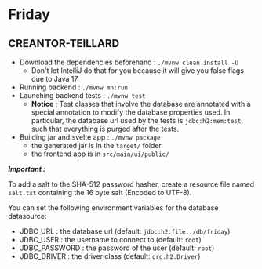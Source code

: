 # Friday

## CREANTOR-TEILLARD

- Download the dependencies beforehand : `./mvnw clean install -U`
  - Don't let IntelliJ do that for you because it will give you false flags
    due to Java 17.
- Running backend : `./mvnw mn:run`
- Launching backend tests : `./mvnw test`
  - **Notice** : Test classes that involve the database are annotated with a special annotation to modify the database
    properties used. In particular, the database url used by the tests is `jdbc:h2:mem:test`, such that everything is
    purged after the tests.
- Building jar and svelte app : `./mvnw package`
  - the generated jar is in the `target/` folder
  - the frontend app is in `src/main/ui/public/`

***Important :***

To add a salt to the SHA-512 password hasher, create a resource file named `salt.txt`
containing the 16 byte salt (Encoded to UTF-8).

You can set the following environment variables for the database datasource:

- JDBC_URL : the database url (default: `jdbc:h2:file:./db/friday`)
- JDBC_USER : the username to connect to (default: `root`)
- JDBC_PASSWORD : the password of the user (default: `root`)
- JDBC_DRIVER : the driver class (default: `org.h2.Driver`)